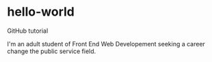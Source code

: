 # hello-world
GitHub tutorial

I'm an adult student of Front End Web Developement seeking a career change the public service field.
